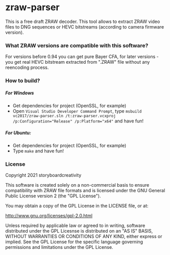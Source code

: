 # zraw-parser

This is a free draft ZRAW decoder. This tool allows to extract ZRAW video files to DNG sequences or HEVC bitstreams (according to camera firmware version).

### What ZRAW versions are compatible with this software?

For versions before 0.94 you can get pure Bayer CFA, for later versions - you get real HEVC bitstream extracted from ".ZRAW" file without any reencoding process.

### How to build?

##### For Windows
- Get dependencies for project (OpenSSL, for example)
- Open `Visual Studio Developer Command Prompt`, type `msbuild vc2017/zraw-parser.sln /t:zraw-parser.vcxproj /p:Configuration="Release" /p:Platform="x64"` and have fun!

##### For Ubuntu:
- Get dependencies for project (OpenSSL, for example)
- Type `make` and have fun!

### License

Copyright 2021 storyboardcreativity

This software is created solely on a non-commercial basis to ensure compatibility with ZRAW file formats and is licensed under the GNU General Public License version 2 (the "GPL License").

You may obtain a copy of the GPL License in the LICENSE file, or at:

http://www.gnu.org/licenses/gpl-2.0.html

Unless required by applicable law or agreed to in writing, software distributed under the GPL Licesnse is distributed on an "AS IS" BASIS, WITHOUT WARRANTIES OR CONDITIONS OF ANY KIND, either express or implied. See the GPL License for the specific language governing permissions and limitations under the GPL License.
